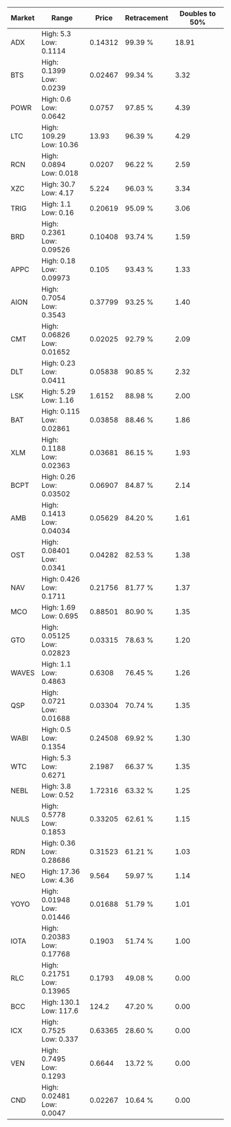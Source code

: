 | Market | Range | Price| Retracement | Doubles to 50% |
| --- | --- | --- | --- | --- |
| ADX | High: 5.3<br />Low: 0.1114 | 0.14312 | 99.39 % | 18.91 |
| BTS | High: 0.1399<br />Low: 0.0239 | 0.02467 | 99.34 % | 3.32 |
| POWR | High: 0.6<br />Low: 0.0642 | 0.0757 | 97.85 % | 4.39 |
| LTC | High: 109.29<br />Low: 10.36 | 13.93 | 96.39 % | 4.29 |
| RCN | High: 0.0894<br />Low: 0.018 | 0.0207 | 96.22 % | 2.59 |
| XZC | High: 30.7<br />Low: 4.17 | 5.224 | 96.03 % | 3.34 |
| TRIG | High: 1.1<br />Low: 0.16 | 0.20619 | 95.09 % | 3.06 |
| BRD | High: 0.2361<br />Low: 0.09526 | 0.10408 | 93.74 % | 1.59 |
| APPC | High: 0.18<br />Low: 0.09973 | 0.105 | 93.43 % | 1.33 |
| AION | High: 0.7054<br />Low: 0.3543 | 0.37799 | 93.25 % | 1.40 |
| CMT | High: 0.06826<br />Low: 0.01652 | 0.02025 | 92.79 % | 2.09 |
| DLT | High: 0.23<br />Low: 0.0411 | 0.05838 | 90.85 % | 2.32 |
| LSK | High: 5.29<br />Low: 1.16 | 1.6152 | 88.98 % | 2.00 |
| BAT | High: 0.115<br />Low: 0.02861 | 0.03858 | 88.46 % | 1.86 |
| XLM | High: 0.1188<br />Low: 0.02363 | 0.03681 | 86.15 % | 1.93 |
| BCPT | High: 0.26<br />Low: 0.03502 | 0.06907 | 84.87 % | 2.14 |
| AMB | High: 0.1413<br />Low: 0.04034 | 0.05629 | 84.20 % | 1.61 |
| OST | High: 0.08401<br />Low: 0.0341 | 0.04282 | 82.53 % | 1.38 |
| NAV | High: 0.426<br />Low: 0.1711 | 0.21756 | 81.77 % | 1.37 |
| MCO | High: 1.69<br />Low: 0.695 | 0.88501 | 80.90 % | 1.35 |
| GTO | High: 0.05125<br />Low: 0.02823 | 0.03315 | 78.63 % | 1.20 |
| WAVES | High: 1.1<br />Low: 0.4863 | 0.6308 | 76.45 % | 1.26 |
| QSP | High: 0.0721<br />Low: 0.01688 | 0.03304 | 70.74 % | 1.35 |
| WABI | High: 0.5<br />Low: 0.1354 | 0.24508 | 69.92 % | 1.30 |
| WTC | High: 5.3<br />Low: 0.6271 | 2.1987 | 66.37 % | 1.35 |
| NEBL | High: 3.8<br />Low: 0.52 | 1.72316 | 63.32 % | 1.25 |
| NULS | High: 0.5778<br />Low: 0.1853 | 0.33205 | 62.61 % | 1.15 |
| RDN | High: 0.36<br />Low: 0.28686 | 0.31523 | 61.21 % | 1.03 |
| NEO | High: 17.36<br />Low: 4.36 | 9.564 | 59.97 % | 1.14 |
| YOYO | High: 0.01948<br />Low: 0.01446 | 0.01688 | 51.79 % | 1.01 |
| IOTA | High: 0.20383<br />Low: 0.17768 | 0.1903 | 51.74 % | 1.00 |
| RLC | High: 0.21751<br />Low: 0.13965 | 0.1793 | 49.08 % | 0.00 |
| BCC | High: 130.1<br />Low: 117.6 | 124.2 | 47.20 % | 0.00 |
| ICX | High: 0.7525<br />Low: 0.337 | 0.63365 | 28.60 % | 0.00 |
| VEN | High: 0.7495<br />Low: 0.1293 | 0.6644 | 13.72 % | 0.00 |
| CND | High: 0.02481<br />Low: 0.0047 | 0.02267 | 10.64 % | 0.00 |
